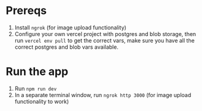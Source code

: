 # Prereqs
1. Install `ngrok` (for image upload functionality)
2. Configure your own vercel project with postgres and blob storage, then run `vercel env pull` to get the correct vars, make sure you have all the correct postgres and blob vars available.

# Run the app
1. Run `npm run dev`
2. In a separate terminal window, run `ngrok http 3000` (for image upload functionality to work)
